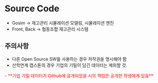 




# Source Code

- Gosim -> 재고관리 시뮬레이션 모델링, 시뮬레이션 엔진
- Front, Back -> 협동조합 재고관리 시스템

## 주의사항
 - 다른 Open Source SW를 사용하는 경우 저작권을 명시해야 함
 - 산학연계 캡스톤의 경우 기업의 기밀이 담긴 데이터는 제외할 것.
 <span style="color:red">
 - **기업 기밀 데이터가 Github에 공개되었을 시의 책임은 공개한 학생에게 있음**
 </span>
